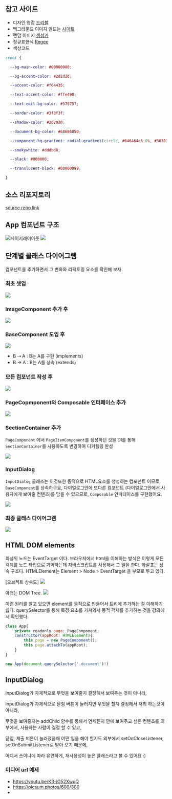 ## 참고 사이트
- 디자인 영감 [드리블](https://dribbble.com/shots/14931899-TIGERS)
- 백그라운드 이미지 만드는 [사이트](https://coolbackgrounds.io/)
- 랜덤 이미지 [생성기](https://picsum.photos/)
- 정규표현식 [Regex](https://regexr.com/)
- 색상코드
```css
:root {

  --bg-main-color: #00000080;

  --bg-accent-color: #2d2d2d;

  --accent-color: #f64435;

  --text-accent-color: #ffe498;

  --text-edit-bg-color: #575757;

  --border-color: #3f3f3f;

  --shadow-color: #202020;

  --document-bg-color: #68686850;

  --component-bg-gradient: radial-gradient(circle, #646464e6 0%, #363636e6 100%);

  --smokywhite: #dddbd8;

  --black: #000000;

  --translucent-black: #00000099;

}
```
## 소스 리포지토리
[source repo link](https://github.com/dream-coding-academy/typescript_motion)

## App 컴포넌트 구조
![페이지레이아웃](dev-plan.png)
![](component-structure.png)

## 단계별 클래스 다이어그램

컴포넌트를 추가하면서 그 변화와 리팩토링 요소를 확인해 보자.
### 최초 셋업

![](1_diagram8c45e37initialpage_component-210225-143812.svg)

### ImageComponent 추가 후

![](2_diagrame4693deaddedimage_component-210225-143830.svg)

### BaseComponent 도입 후

![](3_diagram54c0aa0introducebasecomponent-210225-140324.webp)

- B ⇢ A : B는 A를 구현 (implements)
- B → A : B는 A를 상속 (extends)

### 모든 컴포넌트 작성 후

![](4_diagram42edd92addmorechildren-210225-143855.svg)

###  PageCopmponent와 Composable 인터페이스 추가

![](5_diagram9869cd0introducepage_item_component-210225-143908.svg)

### SectionContainer 추가
`PageComponent` 에서 `PageItemComponent`를 생성하던 것을 DI를 통해 `SectionContainer`를 사용하도록 변경하여 디커플링 완성

![](6_diagramd47572bdependencyinjection-210225-143743.svg)

### InputDialog
`InputDialog` 클래스는 이것또한 동적으로 HTML요소를 생성하는 컴포넌트 이므로, `BaseComponent`를 상속하구요, 다이얼로그안에 또다른 컴포넌트 (다이얼로그안에서 사용자에게 보여줄 컨텐츠)를 담을 수 있으므로, `Composable` 인퍼테이스를 구현했어요.

![](7_diagram15b2733adddialogs-210225-145043.svg)

### 최종 클래스 다이어그램
![](8_diagramad45105addinputcomponents-210225-145827.svg)

## HTML DOM elements

최상위 노드는 EventTarget 이다. 브라우저에서 html을 이해하는 방식은 이렇게 모든 객체를 노드 타입으로 기억하는데 자바스크립트를 사용해서 그 일을 한다. 화살표는 상속 구조다. HTMLElement는 Element > Node > EventTarget 을 부모로 두고 있다.

[오브젝트 상속도]
![](dom.png)

아래는 DOM Tree.
![](dom-tree.png)

이런 원리를 알고 있으면 element를 동적으로 만들어서 트리에 추가하는 걸 이해하기 쉽다. querySelector를 통해 특정 요소를 가져와서 동적 객체를 추가하는 것을 강의에서 확인했다.

```javascript
class App{
    private readonly page: PageComponent;
    constructor(appRoot: HTMLElement){
        this.page = new PageComponent();
        this.page.attachTo(appRoot);
    }
}

new App(document.querySelector('.document')!)
```

## InputDialog

InputDialog가 자체적으로 무엇을 보여줄지 결정해서 보여주는 것이 아니라,

InputDialog가 자체적으로 닫힘 버튼이 눌러지면 무엇을 할지 결정해서 처리 하는것이 아니라,


무엇을 보여줄지는 addChild 함수를 통해서 언제든지 안에 보여주고 싶은 컨텐츠를 외부에서, 사용하는 사람이 결정 할 수 있고,

닫힘, 제출 버튼이 눌러졌을때 어떤 일을 해야 할지도 외부에서 setOnCloseListener, setOnSubmitListener로 받아 오기 때문에,

어디서 쓰이냐에 따라 유연하게, 재사용성이 높은 클래스라고 볼 수 있어요 :)


### 미디어 url 예제
- https://youtu.be/K3-jG52XwuQ
- https://picsum.photos/600/300
- 